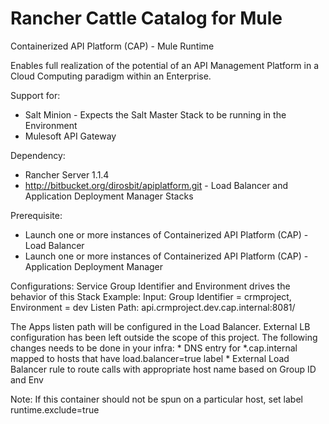 # Rancher Cattle Catalog for Mule


Containerized API Platform (CAP) - Mule Runtime 

Enables full realization of the potential of an API Management Platform in a Cloud Computing paradigm within an Enterprise.

Support for:
 * Salt Minion - Expects the Salt Master Stack to be running in the Environment
 * Mulesoft API Gateway

Dependency: 
 * Rancher Server 1.1.4
 * http://bitbucket.org/dirosbit/apiplatform.git - Load Balancer and Application Deployment Manager Stacks

Prerequisite:
 * Launch one or more instances of Containerized API Platform (CAP) - Load Balancer
 * Launch one or more instances of Containerized API Platform (CAP) - Application Deployment Manager

Configurations:
  Service Group Identifier and Environment drives the behavior of this Stack
  Example: 
      Input: Group Identifier = crmproject, Environment = dev
      Listen Path: api.crmproject.dev.cap.internal:8081/
      
  The Apps listen path will be configured in the Load Balancer. External LB configuration has been left outside the scope of this project. The following changes needs to be done in your infra:
    * DNS entry for *.cap.internal mapped to hosts that have load.balancer=true label
    * External Load Balancer rule to route calls with appropriate host name based on Group ID and Env 
  
  Note: If this container should not be spun on a particular host, set label runtime.exclude=true